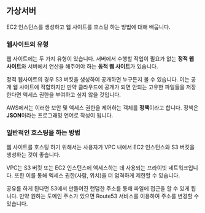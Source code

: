 ## 가상서버

EC2 인스턴스를 생성하고 웹 사이트를 호스팅 하는 방법에 대해 배웁니다.

### 웹사이트의 유형

웹 사이트에는 두 가지 유형이 있습니다. 서버에서 수행할 작업이 필요가 없는 **정적 웹 사이트**와 서버에서 연산을 해주어야 하는 **동적 웹 사이트**가 있습니다.

정적 웹사이트의 경우 S3 버킷을 생성하여 공개하면 누구든지 볼 수 있습니다. 이는 공개 웹 사이트에 적합하지만 만약 클라우드에 공개가 되면 안되는 고유한 파일들을 저장한다면 액세스 권한을 부여하고 싶지 않을 것입니다.

AWS에서는 이러한 보안 및 액세스 권한을 제어하는 객체를 **정책**이라고 합니다. 정책은 **JSON**이라는 프로그래밍 언어로 작성이 됩니다.

### 일반적인 호스팅을 하는 방법

웹 사이트를 호스팅 하기 위해서는 사용자가 VPC 내에서 EC2 인스턴스와 S3 버킷을 생성하는 것이 좋습니다.

VPC는 S3 버킷 또는 EC2 인스턴스에 액세스하는 데 사용되는 프라이빗 네트워크입니다. 또한 이를 통해 엑세스 권한(사람, 위치)을 더 엄격하게 제한할 수 있습니다.

공유를 하게 된다면 S3에서 만들어진 랜덤한 주소를 통해 파일에 접근을 할 수 있게 됩니다. 만약 원하는 도메인 주소가 있으면 Route53 서비스를 이용하여 주소를 변경할 수 있습니다.
